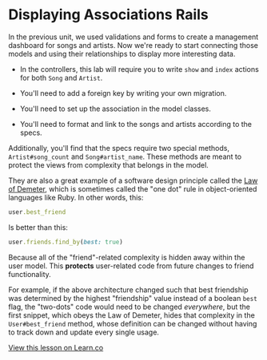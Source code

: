 # Displaying Associations Rails

In the previous unit, we used validations and forms to create a management
dashboard for songs and artists. Now we're ready to start connecting those
models and using their relationships to display more interesting data.

- In the controllers, this lab will require you to write `show` and `index`
actions for both `Song` and `Artist`.

- You'll need to add a foreign key by writing your own migration.

- You'll need to set up the association in the model classes.

- You'll need to format and link to the songs and artists according to the
  specs.

Additionally, you'll find that the specs require two special methods,
`Artist#song_count` and `Song#artist_name`. These methods are meant to protect
the views from complexity that belongs in the model.

They are also a great example of a software design principle called the [Law of
Demeter][law_of_demeter], which is sometimes called the "one dot" rule in
object-oriented languages like Ruby. In other words, this:

```ruby
user.best_friend
```

Is better than this:

```ruby
user.friends.find_by(best: true)
```

Because all of the "friend"-related complexity is hidden away within the user
model. This **protects** user-related code from future changes to friend
functionality.

For example, if the above architecture changed such that best friendship was
determined by the highest "friendship" value instead of a boolean `best` flag,
the "two-dots" code would need to be changed *everywhere*, but the first
snippet, which obeys the Law of Demeter, hides that complexity in the
`User#best_friend` method, whose definition can be changed without having to
track down and update every single usage.

[law_of_demeter]: https://en.wikipedia.org/wiki/Law_of_Demeter

<a href='https://learn.co/lessons/displaying-associations-rails-lab'
data-visibility='hidden'>View this lesson on Learn.co</a>
